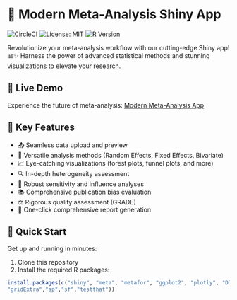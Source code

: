 # 🚀 Modern Meta-Analysis Shiny App

[![CircleCI](https://www.svgrepo.com/show/330149/circleci.svg)](https://app.circleci.com/pipelines/github/davidgrab/meta-app)
[![License: MIT](https://img.shields.io/badge/License-MIT-yellow.svg)](https://opensource.org/licenses/MIT)
[![R Version](https://img.shields.io/badge/R-≥4.0.0-blue.svg)](https://cran.r-project.org/)

Revolutionize your meta-analysis workflow with our cutting-edge Shiny app! 📊✨ Harness the power of advanced statistical methods and stunning visualizations to elevate your research.

## 🌟 Live Demo

Experience the future of meta-analysis: [Modern Meta-Analysis App](https://modern-meta-analysis.shinyapps.io/meta-app/)

## 🎯 Key Features

- 📤 Seamless data upload and preview
- 🧮 Versatile analysis methods (Random Effects, Fixed Effects, Bivariate)
- 📈 Eye-catching visualizations (forest plots, funnel plots, and more)
- 🔍 In-depth heterogeneity assessment
- 🔬 Robust sensitivity and influence analyses
- 📚 Comprehensive publication bias evaluation
- ⚖️ Rigorous quality assessment (GRADE)
- 📄 One-click comprehensive report generation

## 🚀 Quick Start

Get up and running in minutes:

1. Clone this repository
2. Install the required R packages:

```r
install.packages(c("shiny", "meta", "metafor", "ggplot2", "plotly", "DT", "bslib", "shinyjs", "rmarkdown", "knitr",
"gridExtra","sp","sf","testthat"))
